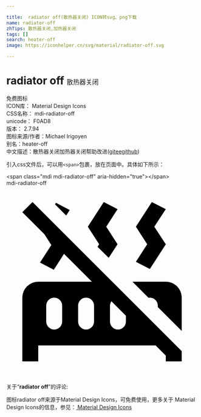 ```yaml
---

title:  radiator off(散热器关闭) ICON转svg、png下载
name: radiator-off
zhTips: 散热器关闭,加热器关闭
tags: []
search: heater-off
image: https://iconhelper.cn/svg/material/radiator-off.svg

---
```


# radiator off  <small style="font-size: 60%;font-weight: 100">散热器关闭</small>


<div class="detail-page">
<p>
<span><span class="badge-success badge">免费图标</span> </span>
<br/>
<span>
ICON库：
<span class="badge-secondary badge">Material Design Icons</span> 
</span>
<br/>
<span>
CSS名称：
<span class="badge-secondary badge">mdi-radiator-off</span> 
</span>
<br/>
<span>
unicode：
<span class="badge-secondary badge">F0AD8</span> 
<copy-btn content='F0AD8' btn-title=""></copy-btn>
<copy-btn :content='String.fromCodePoint(parseInt("F0AD8", 16))' btn-title="复制U"></copy-btn>
</span>
<br/>
<span>
版本：
<span class="badge-secondary badge">2.7.94</span> 
</span>
<br/>
<span>图标来源/作者：<span class="badge-light badge">Michael Irigoyen</span></span> 
<br/>
<span>别名：<span class="badge-light badge">heater-off</span></span><br/><span class="zh-detail">中文描述：<span class="badge-primary badge">散热器关闭</span><span class="badge-primary badge">加热器关闭</span><span class="help-link"><span>帮助改进</span>(<a href="https://gitee.com/liuwave/icon-helper/edit/master/json/material/radiator-off.json" target="_blank" rel="noopener noreferrer">gitee</a><a href="https://github.com/liuwave/icon-helper/edit/master/json/material/radiator-off.json" target="_blank" rel="noopener noreferrer">github</a></span>)</span><br/>
</p>
</div>
<div class="alert alert-dark">
  <i class="mdi mdi-radiator-off mdi-48px"></i>
  <i class="mdi mdi-radiator-off mdi-36px"></i>
  <i class="mdi mdi-radiator-off mdi-24px"></i>
  <i class="mdi mdi-radiator-off mdi-18px"></i>
</div>
<div>
  <p>引入css文件后，可以用<code>&lt;span&gt;</code>包裹，放在页面中。具体如下所示：    
  </p>
  <div class="alert alert-primary" style="font-size: 14px">
    &lt;span class="mdi mdi-radiator-off" aria-hidden="true"&gt;&lt;/span&gt;
    <copy-btn content='<span class="mdi mdi-radiator-off" aria-hidden="true"></span>'></copy-btn>
  </div>
  <div class="alert alert-secondary">
    <i class="mdi mdi-radiator-off"
    style="font-size: 24px"
    aria-hidden="true"></i> mdi-radiator-off
    <copy-btn content="mdi-radiator-off" btn-title="复制图标名称"></copy-btn>
  </div>
</div>
<div id="svg" class="svg-wrap">
<svg xmlns="http://www.w3.org/2000/svg" viewBox="0 0 24 24"><path d="M3.28,2L2,3.27L4.77,6.04L5.64,7.39L4.22,9.6L5.95,10.5L7.23,8.5L10.73,12H4A2,2 0 0,0 2,14V22H4V20H18.73L20,21.27V22H22V20.73L22,20.72V20.72L3.28,2M7,17A1,1 0 0,1 6,18A1,1 0 0,1 5,17V15A1,1 0 0,1 6,14A1,1 0 0,1 7,15V17M11,17A1,1 0 0,1 10,18A1,1 0 0,1 9,17V15A1,1 0 0,1 10,14A1,1 0 0,1 11,15V17M15,17A1,1 0 0,1 14,18A1,1 0 0,1 13,17V15C13,14.79 13.08,14.61 13.18,14.45L15,16.27V17M16.25,9.5L17.67,7.3L16.25,5.1L18.25,2L20,2.89L18.56,5.1L20,7.3V7.31L18,10.4L16.25,9.5M22,14V18.18L19,15.18V15A1,1 0 0,0 18,14C17.95,14 17.9,14 17.85,14.03L15.82,12H20C21.11,12 22,12.9 22,14M11.64,7.3L10.22,5.1L12.22,2L13.95,2.89L12.53,5.1L13.95,7.3L13.94,7.31L12.84,9L11.44,7.62L11.64,7.3M7.5,3.69L6.1,2.28L6.22,2.09L7.95,3L7.5,3.69Z" /></svg>
</div>
<detail full-name='mdi-radiator-off'></detail>
<div class="icon-detail__container">
<p>关于“<b>radiator off</b>”的评论:</p>
</div>
<Vssue title="关于“radiator off”的评论" />    
<div><p>图标radiator off来源于Material Design Icons，可免费使用，更多关于 Material Design Icons的信息，参见：<a target="_blank" href="https://iconhelper.cn/material.html"> Material Design Icons</a>
</p></div>
